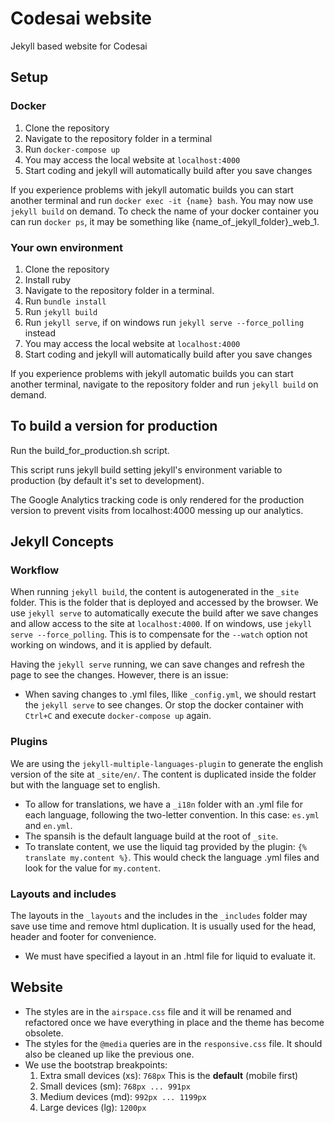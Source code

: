 # Codesai website

Jekyll based website for Codesai


## Setup

### Docker

1. Clone the repository
2. Navigate to the repository folder in a terminal
3. Run `docker-compose up`
4. You may access the local website at `localhost:4000`
5. Start coding and jekyll will automatically build after you save changes

If you experience problems with jekyll automatic builds you can start another terminal and run `docker exec -it {name} bash`. You may now use `jekyll build` on demand.
To check the name of your docker container you can run `docker ps`, it may be something like {name_of_jekyll_folder}_web_1.

### Your own environment

1. Clone the repository
2. Install ruby
3. Navigate to the repository folder in a terminal.
4. Run `bundle install`
5. Run `jekyll build`
6. Run `jekyll serve`, if on windows run `jekyll serve --force_polling` instead
7. You may access the local website at `localhost:4000`
8. Start coding and jekyll will automatically build after you save changes

If you experience problems with jekyll automatic builds you can start another terminal, navigate to the repository folder and run `jekyll build` on demand.

## To build a version for production
Run the build_for_production.sh script. 

This script runs jekyll build setting jekyll's environment variable to production (by default it's set to development). 

The Google Analytics tracking code is only rendered for the production version to prevent visits from localhost:4000 messing up our analytics.

## Jekyll Concepts

### Workflow

When running `jekyll build`, the content is autogenerated in the `_site` folder. This is the folder that is deployed and accessed by the browser.
We use `jekyll serve` to automatically execute the build after we save changes and allow access to the site at `localhost:4000`. If on windows, use `jekyll serve --force_polling`. This is to compensate for the `--watch` option not working on windows, and it is applied by default.

Having the `jekyll serve` running, we can save changes and refresh the page to see the changes. However, there is an issue:

- When saving changes to .yml files, llike `_config.yml`, we should restart the `jekyll serve` to see changes. Or stop the docker container with `Ctrl+C` and execute `docker-compose up` again.

### Plugins

We are using the `jekyll-multiple-languages-plugin` to generate the english version of the site at `_site/en/`. The content is duplicated inside the folder but with the language set to english.

- To allow for translations, we have a `_i18n` folder with an .yml file for each language, following the two-letter convention. In this case: `es.yml` and `en.yml`.
- The spansih is the default language build at the root of `_site`.
- To translate content, we use the liquid tag provided by the plugin: `{% translate my.content %}`. This would check the language .yml files and look for the value for `my.content`.

### Layouts and includes

The layouts in the `_layouts` and the includes in the `_includes` folder may save use time and remove html duplication. It is usually used for the head, header and footer for convenience.

- We must have specified a layout in an .html file for liquid to evaluate it.


## Website

- The styles are in the `airspace.css` file and it will be renamed and refactored once we have everything in place and the theme has become obsolete.
- The styles for the `@media` queries are in the `responsive.css` file. It should also be cleaned up like the previous one.
- We use the bootstrap breakpoints:
    1. Extra small devices (xs): `768px` This is the **default** (mobile first)
    2. Small devices (sm): `768px ... 991px`
    3. Medium devices (md): `992px ... 1199px`
    4. Large devices (lg): `1200px`
